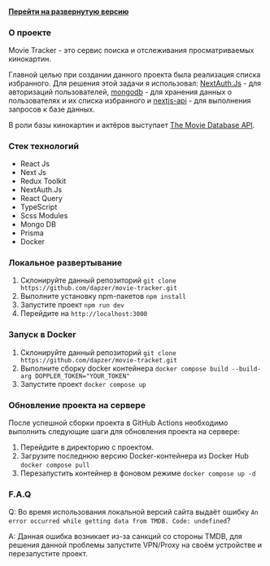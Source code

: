 #### [Перейти на развернутую версию](https://movie-tracker.dapzer.ru)

### О проекте

Movie Tracker - это сервис поиска и отслеживания просматриваемых кинокартин.

Главной целью при создании данного проекта была реализация списка избранного. Для решения этой задачи я
использовал: [NextAuth.Js](https://next-auth.js.org/) - для авторизаций
пользователей, [mongodb](https://www.mongodb.com/) -
для хранения данных о пользователях и их списка избранного
и [nextjs-api](https://nextjs.org/docs/api-routes/response-helpers) - для выполнения запросов к базе данных.

В роли базы кинокартин и актёров выступает [The Movie Database API](https://www.themoviedb.org/documentation/api).

### Стек технологий

- React Js
- Next Js
- Redux Toolkit
- NextAuth.Js
- React Query
- TypeScript
- Scss Modules
- Mongo DB
- Prisma
- Docker

### Локальное развертывание

1. Склонируйте данный репозиторий `git clone https://github.com/dapzer/movie-tracker.git`
2. Выполните установку npm-пакетов `npm install`
3. Запустите проект `npm run dev`
4. Перейдите на `http://localhost:3000`

### Запуск в Docker

1. Склонируйте данный репозиторий `git clone https://github.com/dapzer/movie-tracket.git`
2. Выполните сборку docker контейнера `docker compose build --build-arg DOPPLER_TOKEN="YOUR_TOKEN"`
3. Запустите проект `docker compose up`

### Обновление проекта на сервере

После успешной сборки проекта в GitHub Actions необходимо выполнить следующие шаги для обновления проекта на сервере:

1. Перейдите в директорию с проектом.
2. Загрузите последнюю версию Docker-контейнера из Docker Hub `docker compose pull`
3. Перезапустить контейнер в фоновом режиме `docker compose up -d`

### F.A.Q

Q: Во время использования локальной версий сайта выдаёт
ошибку ```An error occurred while getting data from TMDB. Code: undefined```?

A: Данная ошибка возникает из-за санкций со стороны TMDB, для решения данной проблемы запустите VPN/Proxy на своём
устройстве и перезапустите проект.
